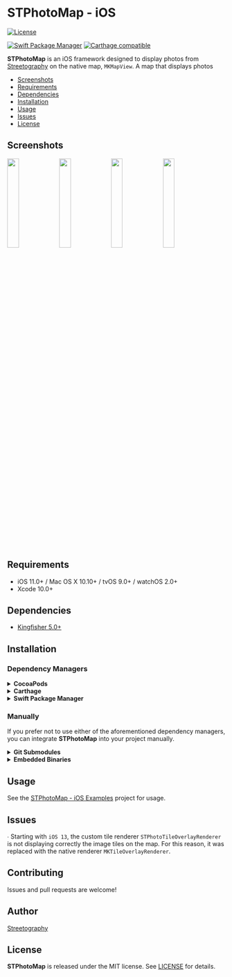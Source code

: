 # STPhotoMap - iOS

[![License](https://img.shields.io/badge/license-MIT-blue.svg)](https://github.com/mikelanza/st-photo-map-ios/blob/master/LICENSE)

[![Swift Package Manager](https://img.shields.io/badge/Swift%20Package%20Manager-compatible-brightgreen.svg)](https://github.com/apple/swift-package-manager)
[![Carthage compatible](https://img.shields.io/badge/Carthage-compatible-4BC51D.svg?style=flat)](https://github.com/Carthage/Carthage)

**STPhotoMap** is an iOS framework designed to display photos from [Streetography](https://streetography.com) on the native map, `MKMapView`.
A map that displays photos

- [Screenshots](#screenshots)
- [Requirements](#requirements)
- [Dependencies](#dependencies)
- [Installation](#installation)
- [Usage](#usage)
- [Issues](#issues)
- [License](#license)

## Screenshots

<img src="https://user-images.githubusercontent.com/6670019/66469972-7aa06400-ea91-11e9-8a6a-6eb863a4630a.png" width="23%"></img> 
<img src="https://user-images.githubusercontent.com/6670019/66470046-9441ab80-ea91-11e9-8b47-49670c9970db.png" width="23%"></img> 
<img src="https://user-images.githubusercontent.com/6670019/65866031-d7f33180-e37c-11e9-92be-f756da25ca52.png" width="23%"></img> 
<img src="https://user-images.githubusercontent.com/6670019/65861801-9dd26180-e375-11e9-97bb-292ea710d797.png" width="23%"></img> 

## Requirements

- iOS 11.0+ / Mac OS X 10.10+ / tvOS 9.0+ / watchOS 2.0+
- Xcode 10.0+

## Dependencies

- [Kingfisher 5.0+](https://github.com/onevcat/Kingfisher)

## Installation

### Dependency Managers
<details>
  <summary><strong>CocoaPods</strong></summary>

[CocoaPods](http://cocoapods.org) is a dependency manager for Cocoa projects. You can install it with the following command:

```bash
$ gem install cocoapods
```

To integrate **STPhotoMap** into your Xcode project using CocoaPods, specify it in your `Podfile`:

```ruby
source 'https://github.com/CocoaPods/Specs.git'
platform :ios, '10.0'
use_frameworks!

pod 'STPhotoMap', '~> 0.1.4'
```

Then, run the following command:

```bash
$ pod install
```

</details>

<details>
  <summary><strong>Carthage</strong></summary>

[Carthage](https://github.com/Carthage/Carthage) is a decentralized dependency manager that automates the process of adding frameworks to your Cocoa application.

You can install Carthage with [Homebrew](http://brew.sh/) using the following command:

```bash
$ brew update
$ brew install carthage
```

To integrate **STPhotoMap** into your Xcode project using Carthage, specify it in your `Cartfile`:

```ogdl
github "mikelanza/st-photo-map-ios" ~> 0.1.4
```

</details>

<details>
  <summary><strong>Swift Package Manager</strong></summary>

To use **STPhotoMap** as a [Swift Package Manager](https://swift.org/package-manager/) package just add the following in your Package.swift file.

``` swift
// swift-tools-version:4.2

import PackageDescription

let package = Package(
    name: "HelloSTPhotoMap",
    dependencies: [
    .package(url: "https://github.com/mikelanza/st-photo-map-ios.git", .upToNextMajor(from: "0.1.4"))
    ],
    targets: [
        .target(name: "HelloSTPhotoMap", dependencies: ["STPhotoMap"])
    ]
)
```
</details>

### Manually

If you prefer not to use either of the aforementioned dependency managers, you can integrate **STPhotoMap** into your project manually.

<details>
  <summary><strong>Git Submodules</strong></summary><p>

- Open up Terminal, `cd` into your top-level project directory, and run the following command "if" your project is not initialized as a git repository:

```bash
$ git init
```

- Add **STPhotoMap** as a git [submodule](http://git-scm.com/docs/git-submodule) by running the following command:

```bash
$ git submodule add https://github.com/mikelanza/st-photo-map-ios.git
$ git submodule update --init --recursive
```

- Open the new `STPhotoMap` folder, and drag the `STPhotoMap.xcodeproj` into the Project Navigator of your application's Xcode project.

    > It should appear nested underneath your application's blue project icon. Whether it is above or below all the other Xcode groups does not matter.

- Select the `STPhotoMap.xcodeproj` in the Project Navigator and verify the deployment target matches that of your application target.
- Next, select your application project in the Project Navigator (blue project icon) to navigate to the target configuration window and select the application target under the "Targets" heading in the sidebar.
- In the tab bar at the top of that window, open the "General" panel.
- Click on the `+` button under the "Embedded Binaries" section.
- You will see two different `STPhotoMap.xcodeproj` folders each with two different versions of the `STPhotoMap.framework` nested inside a `Products` folder.

    > It does not matter which `Products` folder you choose from.

- Select the `STPhotoMap.framework`.

- And that's it!

> The `STPhotoMap.framework` is automagically added as a target dependency, linked framework and embedded framework in a copy files build phase which is all you need to build on the simulator and a device.

</p></details>

<details>
  <summary><strong>Embedded Binaries</strong></summary><p>

- Download the latest release from https://github.com/mikelanza/st-photo-map-ios/releases
- Next, select your application project in the Project Navigator (blue project icon) to navigate to the target configuration window and select the application target under the "Targets" heading in the sidebar.
- In the tab bar at the top of that window, open the "General" panel.
- Click on the `+` button under the "Embedded Binaries" section.
- Add the downloaded `STPhotoMap.framework`.
- And that's it!

</p></details>

## Usage

See the [STPhotoMap - iOS Examples](https://github.com/mikelanza/st-photo-map-ios-examples) project for usage.

## Issues

∙ Starting with `iOS 13`, the custom tile renderer `STPhotoTileOverlayRenderer` is not displaying correctly the image tiles on the map. For this reason, it was replaced with the native renderer `MKTileOverlayRenderer`.

## Contributing

Issues and pull requests are welcome!

## Author

[Streetography](https://streetography.com/)

## License

**STPhotoMap** is released under the MIT license. See [LICENSE](https://github.com/mikelanza/st-photo-map-ios/blob/master/LICENSE) for details.
